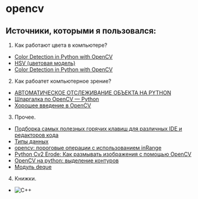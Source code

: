 # opencv

## Источники, которыми я пользовался: 

1.  Как работают цвета в компьютере?  
+   [Color Detection in Python with OpenCV](https://henrydangprg.com/2016/06/26/color-detection-in-python-with-opencv/ "Необязательная подсказка")
+   [HSV (цветовая модель)](https://ru.wikipedia.org/wiki/HSV_(%D1%86%D0%B2%D0%B5%D1%82%D0%BE%D0%B2%D0%B0%D1%8F_%D0%BC%D0%BE%D0%B4%D0%B5%D0%BB%D1%8C) "Необязательная подсказка")
+   [Color Detection in Python with OpenCV](https://henrydangprg.com/2016/06/26/color-detection-in-python-with-opencv/ "Необязательная подсказка")
2. Как рабоатет компьютерное зрение? 
+   [АВТОМАТИЧЕСКОЕ ОТСЛЕЖИВАНИЕ ОБЪЕКТА НА PYTHON](https://robotos.in/uroki/avtomaticheskoe-otslezhivanie-ob-ekta-na-python "Необязательная подсказка")
+   [Шпаргалка по OpenCV — Python](https://tproger.ru/translations/opencv-python-guide/#antialiasing "Необязательная подсказка")
+   [Хорошее введение в OpenCV](https://russianblogs.com/article/2777646555/ "Необязательная подсказка")

3. Прочее.
+   [Подборка самых полезных горячих клавиш для различных IDE и редакторов кода](https://tproger.ru/digest/ide-hotkeys/ "Необязательная подсказка")
+   [Типы данных](https://pyprog.pro/data_types.html "Необязательная подсказка")
+   [opencv: пороговые операции с использованием inRange](https://russianblogs.com/article/2068252261/ "Необязательная подсказка")
+   [Python Cv2 Erode: Как размывать изображения с помощью OpenCV ](https://dev-gang.ru/article/python-cv-erode-kak-razmyvat-izobrazhenija-s-pomosczu-opencv-pf2ktmgvf5/ "Необязательная подсказка")
+   [OpenCV на python: выделение контуров](https://robotclass.ru/tutorials/opencv-python-find-contours/ "Необязательная подсказка")
+   [Модуль deque](https://codecamp.ru/blog/python-deque-module/ "Необязательная подсказка")
4. Книжки.
+ ![С++](https://user-images.githubusercontent.com/74174732/141860352-803139c4-70ae-4e85-a97a-395b5bffd4d2.png)






